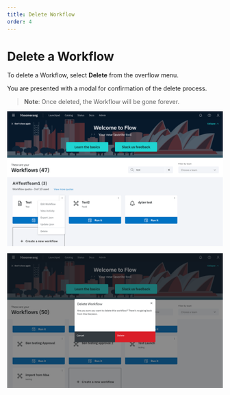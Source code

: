 ```yaml
---
title: Delete Workflow
order: 4
---
```


# Delete a Workflow

To delete a Workflow, select **Delete** from the overflow menu.

You are presented with a modal for confirmation of the delete process.

> **Note**: Once deleted, the Workflow will be gone forever.

![Workflows Page](./assets/workflow-tile-dropdown.png)

![Workflows Page](./assets/designer-delete.png)
